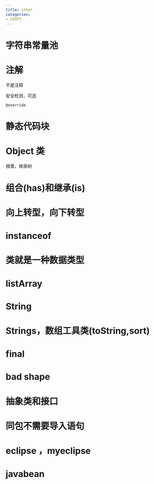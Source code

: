 ```yaml
---
title: other
categories:
- CRYPT
---
```



# 字符串常量池

# 注解

不是注释 

安全检测，可选
```
@override
```

# 静态代码块

# Object 类 

根类，继承树

# 组合(has)和继承(is)
# 向上转型，向下转型
# instanceof 
# 类就是一种数据类型

# listArray
# String
# Strings，数组工具类(toString,sort)
# final
# bad shape

# 抽象类和接口
# 同包不需要导入语句

# eclipse ，myeclipse
# javabean
